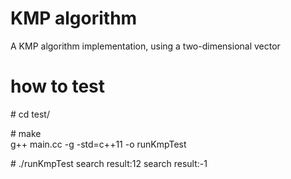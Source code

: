 # KMP algorithm

A KMP algorithm implementation, using a two-dimensional vector

# how to test

\# cd test/

\# make  
g++ main.cc -g -std=c++11 -o runKmpTest

\#  ./runKmpTest 
 search result:12 
 search result:-1 
 
